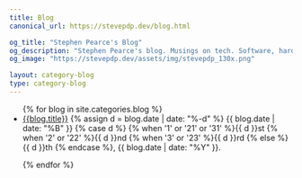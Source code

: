 ```yaml
---
title: Blog
canonical_url: https://stevepdp.dev/blog.html

og_title: "Stephen Pearce's Blog"
og_description: "Stephen Pearce's blog. Musings on tech. Software, hardware and tales of development."
og_image: "https://stevepdp.dev/assets/img/stevepdp_130x.png"

layout: category-blog
type: category-blog
---
```


<ul>
{% for blog in site.categories.blog %}

<li><a href="{{blog.url}}" title="Click to read the entry: {{post.title}}">{{blog.title}}</a>
<span class="postdate">
{% assign d = blog.date | date: "%-d"  %}
{{ blog.date | date: "%B" }}
{% case d %}
	{% when '1' or '21' or '31' %}{{ d }}st
	{% when '2' or '22' %}{{ d }}nd
	{% when '3' or '23' %}{{ d }}rd
	{% else %}{{ d }}th
	{% endcase %},
{{ blog.date | date: "%Y" }}.
</span></li>

{% endfor %}
</ul>
